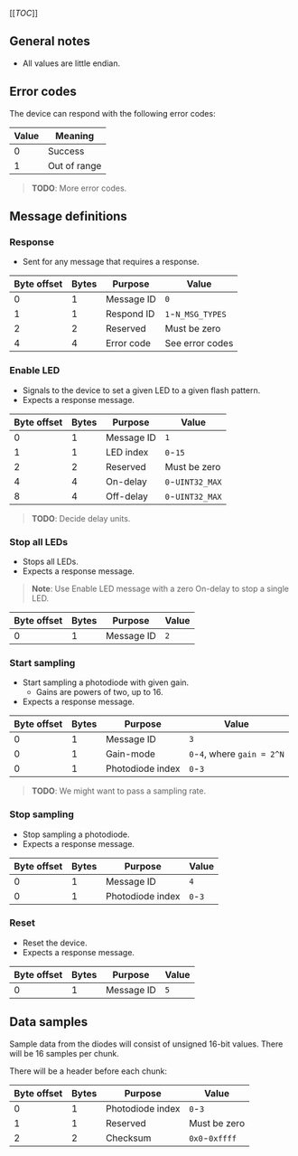 [[_TOC_]]


General notes
-------------

* All values are little endian.


Error codes
-----------

The device can respond with the following error codes:

| Value | Meaning      |
| ----- | ------------ |
| 0     | Success      |
| 1     | Out of range |

> **TODO**: More error codes.


Message definitions
-------------------

### Response

* Sent for any message that requires a response.

| Byte offset | Bytes | Purpose    | Value             |
| ----------- | ----- | ---------- | ----------------- |
| 0           | 1     | Message ID | `0`               |
| 1           | 1     | Respond ID | `1`-`N_MSG_TYPES` |
| 2           | 2     | Reserved   | Must be zero      |
| 4           | 4     | Error code | See error codes   |

### Enable LED

* Signals to the device to set a given LED to a given flash pattern.
* Expects a response message.

| Byte offset | Bytes | Purpose    | Value            |
| ----------- | ----- | ---------- | ---------------- |
| 0           | 1     | Message ID | `1`              |
| 1           | 1     | LED index  | `0`-`15`         |
| 2           | 2     | Reserved   | Must be zero     |
| 4           | 4     | On-delay   | `0`-`UINT32_MAX` |
| 8           | 4     | Off-delay  | `0`-`UINT32_MAX` |

> **TODO**: Decide delay units.

### Stop all LEDs

* Stops all LEDs.
* Expects a response message.

> **Note**: Use Enable LED message with a zero On-delay to stop a single LED.

| Byte offset | Bytes | Purpose    | Value            |
| ----------- | ----- | ---------- | ---------------- |
| 0           | 1     | Message ID | `2`              |

### Start sampling

* Start sampling a photodiode with given gain.
  - Gains are powers of two, up to 16.
* Expects a response message.

| Byte offset | Bytes | Purpose          | Value                       |
| ----------- | ----- | ---------------- | --------------------------- |
| 0           | 1     | Message ID       | `3`                         |
| 0           | 1     | Gain-mode        | `0`-`4`, where `gain = 2^N` |
| 0           | 1     | Photodiode index | `0`-`3`                     |

> **TODO**: We might want to pass a sampling rate.

### Stop sampling

* Stop sampling a photodiode.
* Expects a response message.

| Byte offset | Bytes | Purpose          | Value            |
| ----------- | ----- | ---------------- | ---------------- |
| 0           | 1     | Message ID       | `4`              |
| 0           | 1     | Photodiode index | `0`-`3`          |

### Reset

* Reset the device.
* Expects a response message.

| Byte offset | Bytes | Purpose          | Value            |
| ----------- | ----- | ---------------- | ---------------- |
| 0           | 1     | Message ID       | `5`              |


Data samples
------------

Sample data from the diodes will consist of unsigned 16-bit values.
There will be 16 samples per chunk.

There will be a header before each chunk:

| Byte offset | Bytes | Purpose          | Value            |
| ----------- | ----- | ---------------- | ---------------- |
| 0           | 1     | Photodiode index | `0`-`3`          |
| 1           | 1     | Reserved         | Must be zero     |
| 2           | 2     | Checksum         | `0x0`-`0xffff`   |

